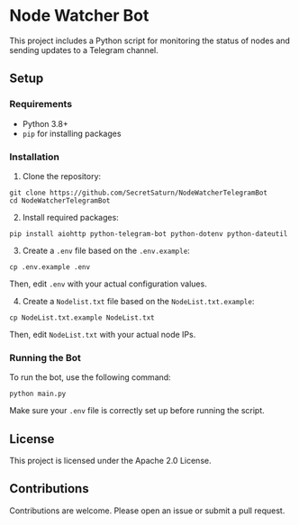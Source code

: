 # Node Watcher Bot

This project includes a Python script for monitoring the status of nodes and sending updates to a Telegram channel.

## Setup

### Requirements

- Python 3.8+
- `pip` for installing packages

### Installation

1. Clone the repository:

```
git clone https://github.com/SecretSaturn/NodeWatcherTelegramBot
cd NodeWatcherTelegramBot
```

2. Install required packages:
```
pip install aiohttp python-telegram-bot python-dotenv python-dateutil
```

3. Create a `.env` file based on the `.env.example`:
```
cp .env.example .env
```
Then, edit `.env` with your actual configuration values.

4. Create a `Nodelist.txt` file based on the `NodeList.txt.example`:
```
cp NodeList.txt.example NodeList.txt
```
Then, edit `NodeList.txt` with your actual node IPs.

### Running the Bot

To run the bot, use the following command:

```
python main.py
```

Make sure your `.env` file is correctly set up before running the script.

## License

This project is licensed under the Apache 2.0 License.

## Contributions

Contributions are welcome. Please open an issue or submit a pull request.
